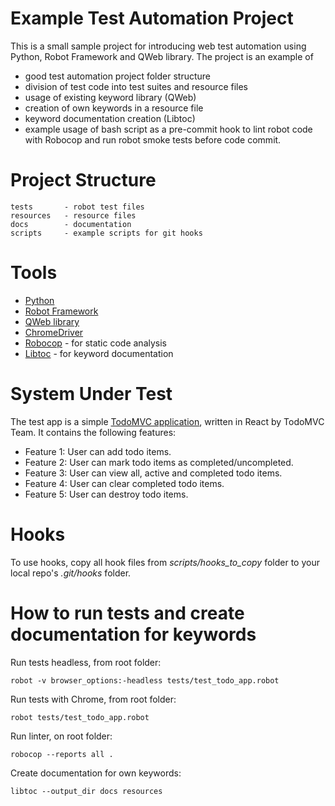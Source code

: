 # Example Test Automation Project

This is a small sample project for introducing web test automation using Python, Robot Framework and QWeb library. The project is an example of

- good test automation project folder structure
- division of test code into test suites and resource files
- usage of existing keyword library (QWeb)
- creation of own keywords in a resource file
- keyword documentation creation (Libtoc)
- example usage of bash script as a pre-commit hook to lint robot code with Robocop and run robot smoke tests before code commit.

# Project Structure

```
tests       - robot test files
resources   - resource files
docs        - documentation
scripts     - example scripts for git hooks
```

# Tools

- [Python](https://www.python.org/)
- [Robot Framework](https://robotframework.org/)
- [QWeb library](https://github.com/qentinelqi/qweb)
- [ChromeDriver](https://chromedriver.chromium.org/)
- [Robocop](https://robocop.readthedocs.io/en/stable/) - for static code analysis
- [Libtoc](https://github.com/amochin/robotframework-libtoc) - for keyword documentation

# System Under Test

The test app is a simple [TodoMVC application](https://todomvc.com/examples/react/dist/), written in React by TodoMVC Team. It contains the following features:

- Feature 1: User can add todo items.
- Feature 2: User can mark todo items as completed/uncompleted.
- Feature 3: User can view all, active and completed todo items.
- Feature 4: User can clear completed todo items.
- Feature 5: User can destroy todo items.

# Hooks

To use hooks, copy all hook files from _scripts/hooks_to_copy_ folder to your local repo's _.git/hooks_ folder.

# How to run tests and create documentation for keywords

Run tests headless, from root folder: 

```
robot -v browser_options:-headless tests/test_todo_app.robot
```

Run tests with Chrome, from root folder:

```
robot tests/test_todo_app.robot
```

Run linter, on root folder:

```
robocop --reports all .
```

Create documentation for own keywords:

```
libtoc --output_dir docs resources
```
